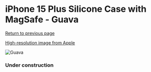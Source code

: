# iPhone 15 Plus Silicone Case with MagSafe - Guava

[Return to previous page](/iphone_15)

[High-resolution image from Apple](https://store.storeimages.cdn-apple.com/8756/as-images.apple.com/is/MT163?wid=4500&hei=4500&fmt=png)

<div style="width: 384px"><img src="/everyphone/MT163.png" alt="Guava"></div>

### Under construction
